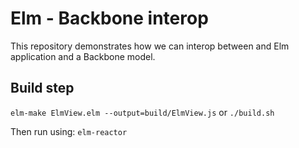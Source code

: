# Elm - Backbone interop

This repository demonstrates how we can interop between and Elm application and a Backbone model.

## Build step

`elm-make ElmView.elm --output=build/ElmView.js` or `./build.sh`

Then run using: `elm-reactor`

